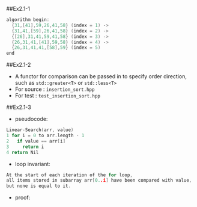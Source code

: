 ##Ex2.1-1
```cpp
algorithm begin:
  {31,[41],59,26,41,58} (index = 1) ->
  {31,41,[59],26,41,58} (index = 2) ->
  {[26],31,41,59,41,58} (index = 3) ->
  {26,31,41,[41],59,58} (index = 4) ->
  {26,31,41,41,[58],59} (index = 5)
end

```
##Ex2.1-2
 * A functor for comparison can be passed in to specify order direction, such as `std::greater<T>` or `std::less<T>`
 * For source : `insertion_sort.hpp`
 * For test : `test_insertion_sort.hpp`

##Ex2.1-3
 * pseudocode:
```cpp
Linear-Search(arr, value)
1 for i = 0 to arr.length - 1
2   if value == arr[i]
3     return i
4 return Nil
```
 * loop invariant:

 ```cpp
At the start of each iteration of the for loop, 
all items stored in subarray arr[0..i] have been compared with value, 
but none is equal to it.
 ```
 * proof:
 
```cpp

```
 
